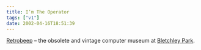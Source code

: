 ```yaml
---
title: I’m The Operator
tags: ["v1"]
date: 2002-04-16T18:51:39
---
```


[Retrobeep][1] &#8211; the obsolete and vintage computer museum at [Bletchley Park][2].

[1]: http://www.retrobeep.com/
[2]: http://www.bletchleypark.org.uk/
